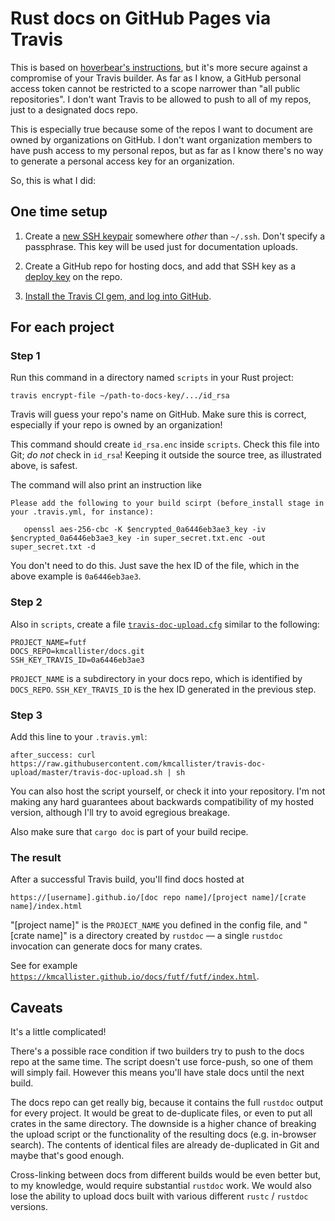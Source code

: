 # Rust docs on GitHub Pages via Travis

This is based on [hoverbear's
instructions](http://www.hoverbear.org/2015/03/07/rust-travis-github-pages/),
but it's more secure against a compromise of your Travis builder. As far as I
know, a GitHub personal access token cannot be restricted to a scope narrower
than "all public repositories". I don't want Travis to be allowed to push to
all of my repos, just to a designated docs repo.

This is especially true because some of the repos I want to document are owned
by organizations on GitHub. I don't want organization members to have push
access to my personal repos, but as far as I know there's no way to generate
a personal access key for an organization.

So, this is what I did:

## One time setup

1. Create a [new SSH keypair](https://help.github.com/articles/generating-ssh-keys/)
   somewhere *other* than `~/.ssh`. Don't specify a passphrase. This key will be used
   just for documentation uploads.

2. Create a GitHub repo for hosting docs, and add that SSH key as a [deploy key](https://developer.github.com/guides/managing-deploy-keys/#deploy-keys) on the repo.

3. [Install the Travis CI gem, and log into GitHub](http://docs.travis-ci.com/user/encrypting-files/#Preparation).

## For each project

### Step 1

Run this command in a directory named `scripts` in your Rust project:

```
travis encrypt-file ~/path-to-docs-key/.../id_rsa
```

Travis will guess your repo's name on GitHub. Make sure this is correct, especially if your repo is
owned by an organization!

This command should create `id_rsa.enc` inside `scripts`. Check this file
into Git; *do not* check in `id_rsa`! Keeping it outside the source tree, as
illustrated above, is safest.

The command will also print an instruction like

```
Please add the following to your build scirpt (before_install stage in your .travis.yml, for instance):

   openssl aes-256-cbc -K $encrypted_0a6446eb3ae3_key -iv $encrypted_0a6446eb3ae3_key -in super_secret.txt.enc -out super_secret.txt -d
```

You don't need to do this. Just save the hex ID of the file, which in the above example is `0a6446eb3ae3`.

### Step 2

Also in `scripts`, create a file [`travis-doc-upload.cfg`](https://github.com/kmcallister/futf/blob/master/scripts/travis-doc-upload.cfg) similar to the following:

```
PROJECT_NAME=futf
DOCS_REPO=kmcallister/docs.git
SSH_KEY_TRAVIS_ID=0a6446eb3ae3
```

`PROJECT_NAME` is a subdirectory in your docs repo, which is identified by `DOCS_REPO`.
`SSH_KEY_TRAVIS_ID` is the hex ID generated in the previous step.

### Step 3

Add this line to your `.travis.yml`:

```
after_success: curl https://raw.githubusercontent.com/kmcallister/travis-doc-upload/master/travis-doc-upload.sh | sh
```

You can also host the script yourself, or check it into your repository. I'm not making any hard guarantees about backwards compatibility of my hosted version, although I'll try to avoid egregious breakage.

Also make sure that `cargo doc` is part of your build recipe.

### The result

After a successful Travis build, you'll find docs hosted at

```
https://[username].github.io/[doc repo name]/[project name]/[crate name]/index.html
```

"[project name]" is the `PROJECT_NAME` you defined in the config file, and "[crate name]" is a directory created by `rustdoc` — a single `rustdoc` invocation can generate docs for many crates.

See for example [`https://kmcallister.github.io/docs/futf/futf/index.html`](https://kmcallister.github.io/docs/futf/futf/index.html).

## Caveats

It's a little complicated!

There's a possible race condition if two builders try to push to the docs repo
at the same time. The script doesn't use force-push, so one of them will simply
fail. However this means you'll have stale docs until the next build.

The docs repo can get really big, because it contains the full `rustdoc` output
for every project. It would be great to de-duplicate files, or even to put all
crates in the same directory. The downside is a higher chance of breaking the
upload script or the functionality of the resulting docs (e.g. in-browser
search). The contents of identical files are already de-duplicated in Git and
maybe that's good enough.

Cross-linking between docs from different builds would be even better but, to
my knowledge, would require substantial `rustdoc` work. We would also lose the
ability to upload docs built with various different `rustc` / `rustdoc`
versions.

